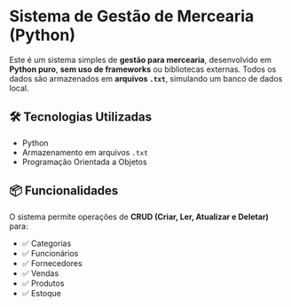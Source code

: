 # Sistema de Gestão de Mercearia (Python)

Este é um sistema simples de **gestão para mercearia**, desenvolvido em **Python puro**, **sem uso de frameworks** ou bibliotecas externas. Todos os dados são armazenados em **arquivos `.txt`**, simulando um banco de dados local.

## 🛠 Tecnologias Utilizadas

- Python 
- Armazenamento em arquivos `.txt`
- Programação Orientada a Objetos

## 📦 Funcionalidades

O sistema permite operações de **CRUD (Criar, Ler, Atualizar e Deletar)** para:

- ✅ Categorias  
- ✅ Funcionários  
- ✅ Fornecedores  
- ✅ Vendas  
- ✅ Produtos  
- ✅ Estoque  
